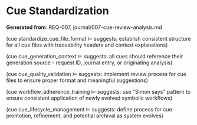 # Cue Standardization

**Generated from**: REQ-007, journal/007-cue-review-analysis.md

(cue standardize_cue_file_format ⊨ suggests: establish consistent structure for all cue files with traceability headers and context explanations)

(cue cue_generation_context ⊨ suggests: all cues should reference their generation source - request ID, journal entry, or originating analysis)

(cue cue_quality_validation ⊨ suggests: implement review process for cue files to ensure proper format and meaningful suggestions)

(cue workflow_adherence_training ⊨ suggests: use "Simon says" pattern to ensure consistent application of newly evolved symbolic workflows)

(cue cue_lifecycle_management ⊨ suggests: define process for cue promotion, refinement, and potential archival as system evolves)